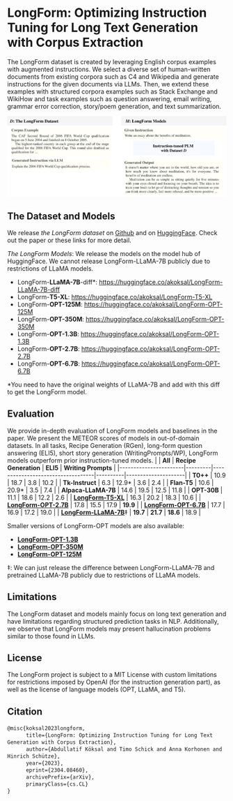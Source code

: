# LongForm: Optimizing Instruction Tuning for Long Text Generation with Corpus Extraction
The LongForm dataset is created by leveraging English corpus examples with augmented instructions. We select a diverse set of human-written documents from existing corpora such as C4 and Wikipedia and generate instructions for the given documents via LLMs. Then, we extend these examples with structured corpora examples such as Stack Exchange and WikiHow and task examples such as question answering, email writing, grammar error correction, story/poem generation, and text summarization.

![The LongForm dataset](figures/intro_example.jpg)

## The Dataset and Models
We release _the LongForm dataset_ on [Github](https://github.com/akoksal/LongForm/tree/main/dataset) and on [HuggingFace](https://huggingface.co/datasets/akoksal/LongForm). Check out the paper or these links for more detail.

_The LongForm Models_:
We release the models on the model hub of HuggingFace. We cannot release LongForm-LLaMA-7B publicly due to restrictions of LLaMA models.
- LongForm-**LLaMA-7B**-diff*: https://huggingface.co/akoksal/LongForm-LLaMA-7B-diff
- LongForm-**T5-XL**: https://huggingface.co/akoksal/LongForm-T5-XL
- LongForm-**OPT-125M**: https://huggingface.co/akoksal/LongForm-OPT-125M
- LongForm-**OPT-350M**: https://huggingface.co/akoksal/LongForm-OPT-350M
- LongForm-**OPT-1.3B**: https://huggingface.co/akoksal/LongForm-OPT-1.3B
- LongForm-**OPT-2.7B**: https://huggingface.co/akoksal/LongForm-OPT-2.7B
- LongForm-**OPT-6.7B**: https://huggingface.co/akoksal/LongForm-OPT-6.7B

*You need to have the original weights of LLaMA-7B and add with this diff to get the LongForm model. 

## Evaluation
We provide in-depth evaluation of LongForm models and baselines in the paper. We present the METEOR scores of models in out-of-domain datasets. In all tasks, Recipe Generation (RGen), long-form question answering (ELI5), short story generation (WritingPrompts/WP), LongForm models outperform prior instruction-tuned models.
|          | **All** | **Recipe Generation**             | **ELI5** | **Writing Prompts** |
|-----------------------|---------|-----------------------------------|----------|---------------------|
| **T0++**              | 10.9    | 18.7                              | 3.8      | 10.2                |
| **Tk-Instruct**       | 6.3     | 12.9* | 3.6      | 2.4                 |
| **Flan-T5**           | 10.6    | 20.9* | 3.5      | 7.4                 |
| **Alpaca-LLaMA-7B**   | 14.6    | 19.5                              | 12.5     | 11.8                |
| **OPT-30B**           | 11.1    | 18.6                              | 12.2     | 2.6                 |
| **[LongForm-T5-XL](https://huggingface.co/akoksal/LongForm-T5-XL)**    | 16.3    | 20.2                              | 18.3     | 10.6                |
| **[LongForm-OPT-2.7B](https://huggingface.co/akoksal/LongForm-OPT-2.7B)**   | 17.8    | 15.5                              | 17.9     | **19.9**                |
| **[LongForm-OPT-6.7B](https://huggingface.co/akoksal/LongForm-OPT-6.7B)** | 17.7    | 16.9                              | 17.2     | 19.0                |
| [**LongForm-LLaMA-7B**](https://huggingface.co/akoksal/LongForm-LLaMA-7B-diff)‡ | **19.7**    | **21.7**                              | **18.6**     | 18.9                |

Smaller versions of LongForm-OPT models are also available:
- [**LongForm-OPT-1.3B**](https://huggingface.co/akoksal/LongForm-OPT-1.3B)
- [**LongForm-OPT-350M**](https://huggingface.co/akoksal/LongForm-OPT-350M)
- [**LongForm-OPT-125M**](https://huggingface.co/akoksal/LongForm-OPT-125M)

‡: We can just release the difference between LongForm-LLaMA-7B and pretrained LLaMA-7B publicly due to restrictions of LLaMA models.

## Limitations
The LongForm dataset and models mainly focus on long text generation and have limitations regarding structured prediction tasks in NLP. Additionally, we observe that LongForm models may present hallucination problems similar to those found in LLMs.

## License
The LongForm project is subject to a MIT License with custom limitations for restrictions imposed by OpenAI (for the instruction generation part), as well as the license of language models (OPT, LLaMA, and T5).

## Citation
```
@misc{koksal2023longform,
      title={LongForm: Optimizing Instruction Tuning for Long Text Generation with Corpus Extraction}, 
      author={Abdullatif Köksal and Timo Schick and Anna Korhonen and Hinrich Schütze},
      year={2023},
      eprint={2304.08460},
      archivePrefix={arXiv},
      primaryClass={cs.CL}
}
```
